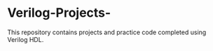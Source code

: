 # Verilog-Projects-
This repository contains projects and practice code completed using Verilog HDL.
